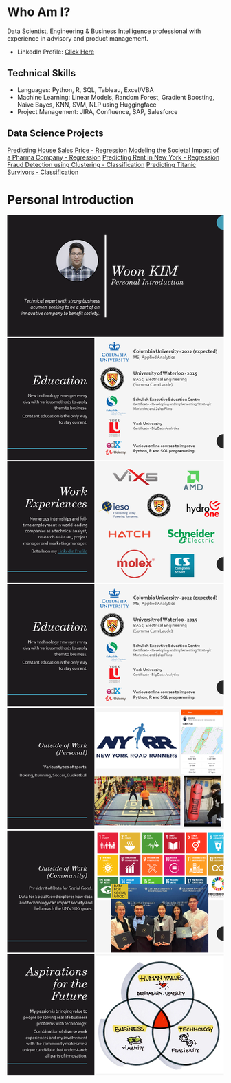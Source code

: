 # Who Am I?

Data Scientist, Engineering & Business Intelligence professional with experience in advisory and product management.
* LinkedIn Profile: [Click Here](https://www.linkedin.com/in/woonsup-kim)

## Technical Skills
* Languages: Python, R, SQL, Tableau, Excel/VBA
* Machine Learning: Linear Models, Random Forest, Gradient Boosting, Naive Bayes, KNN, SVM, NLP using Huggingface
* Project Management: JIRA, Confluence, SAP, Salesforce

## Data Science Projects
[Predicting House Sales Price - Regression](https://github.com/woonsupkim/HouseSalesPrice_Prediction)
[Modeling the Societal Impact of a Pharma Company - Regression](https://github.com/woonsupkim/BurdenofCare)
[Predicting Rent in New York - Regression](https://github.com/woonsupkim/Predicting_Rent_in_NY)
[Fraud Detection using Clustering - Classification](https://github.com/woonsupkim/Fraud_Detection)
[Predicting Titanic Survivors - Classification](https://github.com/woonsupkim/Titanic)

# Personal Introduction

![1](https://github.com/woonsupkim/woonsupkim/blob/main/PersonalIntroduction/Slide1.PNG)
![1](https://github.com/woonsupkim/woonsupkim/blob/main/PersonalIntroduction/Slide2.PNG)
![1](https://github.com/woonsupkim/woonsupkim/blob/main/PersonalIntroduction/Slide3.PNG)
![1](https://github.com/woonsupkim/woonsupkim/blob/main/PersonalIntroduction/Slide4.PNG)
![1](https://github.com/woonsupkim/woonsupkim/blob/main/PersonalIntroduction/Slide5.PNG)
![1](https://github.com/woonsupkim/woonsupkim/blob/main/PersonalIntroduction/Slide6.PNG)
![1](https://github.com/woonsupkim/woonsupkim/blob/main/PersonalIntroduction/Slide7.PNG)


